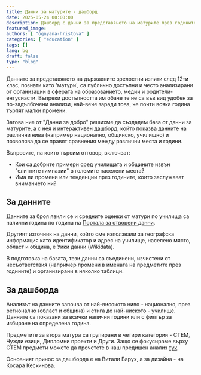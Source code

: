 ```yaml
---
title: Данни за матурите - дашборд
date: 2025-05-24 00:00:00
description: Дашборд с данни за представянето на матурите през годините
featured_image:
authors: [ "ognyana-hristova" ]
categories: [ "education" ]
tags: []
lang: bg
draft: false
type: "blog"
---
```


Данните за представянето на държавните зрелостни изпити след 12ти клас, познати като 'матури', са публично достъпни и често анализирани от организации в сферата на образованието, медии и родители-ентусиасти. Въпреки достъпността им обаче те не са във вид удобен за по-задълбочени анализи, най-вече заради това, че почти всяка година търпят малки промени.

Затова ние от "Данни за добро" решихме да създадем база от данни за матурите, а с нея и интерактивен [дашборд](https://dashboards.data-for-good.bg/eddata/), който показва данните на различни нива (например национално, общинско, училищно) и позволява да се правят сравнения между различни места и години.

Въпросите, на които търсим отговор, включват:
* Кои са добрите примери сред училищата и общините извън "елитните гимназии" в големите населени места?
* Има ли промени или тенденции през годините, които заслужават вниманието ни?

## За данните

Данните за броя явили се и средните оценки от матури по училища са налични година по година на [Портала за отворени данни](https://data.egov.bg/).

Другият източник на данни, който сме използвали за географска информация като идентификатор и адрес на училище, населено място, област и община, е Уики данни (Wikidata).

В подготовка на базата, тези данни са съединени, изчистени от несъответствия (например промени в имената на предметите през годините) и организирани в няколко таблици.

## За дашборда

Анализът на данните започва от най-високото ниво - национално, през регионално (област и община) и стига до най-ниското - училище. Данните са показани за всички налични години или с филтър за избиране на определена година.

Предметите за втора матура са групирани в четири категории - СТЕМ, Чужди езици, Дипломни проекти и Други. Защо се фокусираме върху СТЕМ предмети можете да прочетете в наш предишен анализ [тук](https://data-for-good.bg/posts/2022-12-23-stem-maturi-2021/).

Основният принос за дашборда е на Витали Барух, а за дизайна - на Косара Кескинова.